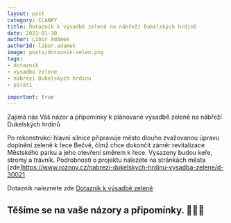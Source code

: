 ```yaml
---
layout: post
category: CLANKY
title: Dotazník k výsadbě zeleně na nábřeží Dukelských hrdinů
date: 2021-01-30
author: Libor Adámek
authorId: libor.adamek
image: posts/dotaznik-zelen.png  
tags: 
- dotaznik
- vysadba zelene
- nabrezi Dukelskych hrdinu
- pirati

important: true
---
```

Zajímá nás Váš názor a připomínky k plánované výsadbě zeleně na nábřeží Dukelských hrdinů

Po rekonstrukci hlavní silnice připravuje město dlouho zvažovanou úpravu doplnění zeleně k řece Bečvě, čímž chce dokončit záměr revitalizace Městského parku a jeho otevření směrem k řece. Vysazeny budou keře, stromy a trávník.
Podrobnosti o projektu nalezete na stránkách města [zde]https://www.roznov.cz/nabrezi-dukelskych-hrdinu-vysadba-zelene/d-30021



Dotazník naleznete zde 
<a href="https://forms.gle/8n7w6HSz5miibRqz6" class="super-button ">
  <span class="super-button__body">Dotazník k výsadbě zeleně</span>
  <i class="super-button__icon ico--pirati"></i>
</a>


Těšíme se na vaše názory a připomínky. 🖤🏴‍☠️ 
---
